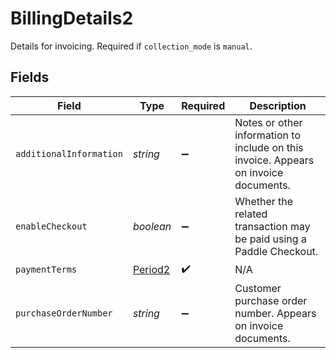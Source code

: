 # BillingDetails2

Details for invoicing. Required if `collection_mode` is `manual`.


## Fields

| Field                                                                                | Type                                                                                 | Required                                                                             | Description                                                                          |
| ------------------------------------------------------------------------------------ | ------------------------------------------------------------------------------------ | ------------------------------------------------------------------------------------ | ------------------------------------------------------------------------------------ |
| `additionalInformation`                                                              | *string*                                                                             | :heavy_minus_sign:                                                                   | Notes or other information to include on this invoice. Appears on invoice documents. |
| `enableCheckout`                                                                     | *boolean*                                                                            | :heavy_minus_sign:                                                                   | Whether the related transaction may be paid using a Paddle Checkout.                 |
| `paymentTerms`                                                                       | [Period2](../../models/shared/period2.md)                                            | :heavy_check_mark:                                                                   | N/A                                                                                  |
| `purchaseOrderNumber`                                                                | *string*                                                                             | :heavy_minus_sign:                                                                   | Customer purchase order number. Appears on invoice documents.                        |